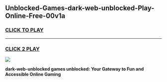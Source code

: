 
## Unblocked-Games-dark-web-unblocked-Play-Online-Free-00v1a
<h3>
<a href="https://premium76.site?title=dark-web-unblocked&ref=26A">CLICK TO PLAY</a></h3>
<hr>

<h3>
<a href="https://premium76.site?title=dark-web-unblocked&ref=26A">CLICK 2 PLAY</a>
  
</h3>

<a href="https://premium76.site?title=dark-web-unblocked&ref=26A"><img src="https://clearcache.store/games.png"></a>


**dark-web-unblocked games unblocked: Your Gateway to Fun and Accessible Online Gaming**
